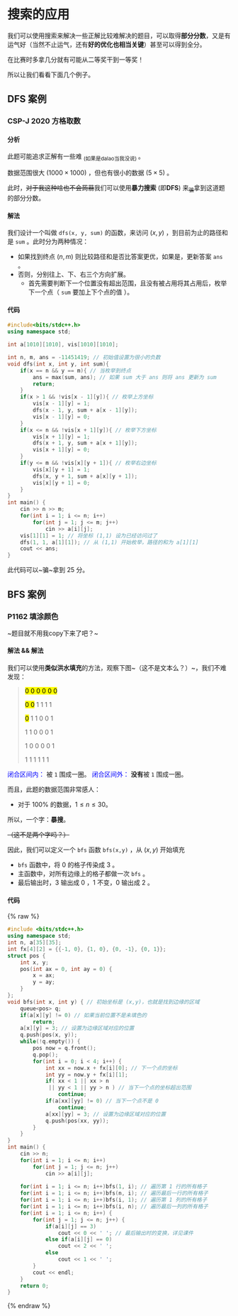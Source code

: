 # 搜索的应用

我们可以使用搜索来解决一些正解比较难解决的题目，可以取得**部分分数**，又是有运气好（当然不止运气，还有**好的优化也相当关键**）甚至可以得到全分。

在比赛时多拿几分就有可能从二等奖干到一等奖！

所以让我们看看下面几个例子。

## DFS 案例

### CSP-J 2020 方格取数

#### 分析

此题可能追求正解有一些难 <sub>(如果是dalao当我没说) </sub>。

数据范围很大 $(1000 \times 1000)$ ，但也有很小的数据 $(5 \times 5)$ 。

此时，~~对于我这种啥也不会蒟蒻~~我们可以使用**暴力搜索** (即**DFS**) 来<sub>~~骗~~</sub>拿到这道题的部分分数。

#### 解法

我们设计一个叫做 `dfs(x, y, sum)` 的函数，来访问 $(x, y)$ ，到目前为止的路径和是 `sum` 。此时分为两种情况：

- 如果找到终点 $(n,m)$ 则比较路径和是否比答案更优，如果是，更新答案 `ans` 。
- 否则，分别往上、下、右三个方向扩展。
	- 首先需要判断下一个位置没有超出范围，且没有被占用将其占用后，枚举下一个点（ `sum` 要加上下个点的值 ）。

#### 代码

```c++
#include<bits/stdc++.h>
using namespace std;

int a[1010][1010], vis[1010][1010];

int n, m, ans = -11451419; // 初始值设置为很小的负数 
void dfs(int x, int y, int sum){
    if(x == n && y == m){ // 当枚举到终点
        ans = max(sum, ans); // 如果 sum 大于 ans 则将 ans 更新为 sum
        return;
    }
    if(x > 1 && !vis[x - 1][y]){ // 枚举上方坐标
        vis[x - 1][y] = 1;
        dfs(x - 1, y, sum + a[x - 1][y]);
        vis[x - 1][y] = 0;
    }
    if(x <= n && !vis[x + 1][y]){ // 枚举下方坐标
        vis[x + 1][y] = 1;
        dfs(x + 1, y, sum + a[x + 1][y]);
        vis[x + 1][y] = 0;
    }    
    if(y <= m && !vis[x][y + 1]){ // 枚举右边坐标
        vis[x][y + 1] = 1;
        dfs(x, y + 1, sum + a[x][y + 1]);
        vis[x][y + 1] = 0;
    }   
}
int main() {
    cin >> n >> m;
    for(int i = 1; i <= n; i++)
        for(int j = 1; j <= m; j++) 
            cin >> a[i][j];
    vis[1][1] = 1; // 将坐标 (1,1) 设为已经访问过了
    dfs(1, 1, a[1][1]); // 从 (1,1) 开始枚举，路径的和为 a[1][1]
    cout << ans;
}

```

此代码可以~骗~拿到 $25$ 分。

## BFS 案例

### P1162 填涂颜色

~题目就不用我copy下来了吧？~

#### 解法 && 解法

我们可以使用**类似洪水填充**的方法，观察下图~（这不是文本么？）~，我们不难发现：

> <mark>0 0 0 0 0 0</mark>
> 
> <mark>0 0</mark> 1 1 1 1
> 
> <mark>0</mark> 1 1 0 0 1
> 
> 1 1 0 0 0 1
> 
> 1 0 0 0 0 1
> 
> 1 1 1 1 1 1

<span style="color:blue">闭合区间内：</span> 被 `1` 围成一圈。
<span style="color:blue">闭合区间外：</span> **没有**被 `1` 围成一圈。

而且，此题的数据范围非常感人：

- 对于 $100$% 的数据，$1 \le n \le 30$。

所以，一个字：**暴搜**。

~~（这不是两个字吗？）~~

因此，我们可以定义一个 `bfs` 函数 `bfs(x,y)` ，从 $(x,y)$ 开始填充

- `bfs` 函数中，将 $0$ 的格子传染成 $3$ 。
- 主函数中，对所有边缘上的格子都做一次 `bfs` 。
- 最后输出时，$3$ 输出成 $0$ ，$1$ 不变，$0$ 输出成 $2$ 。

#### 代码

{% raw %}
```c++
#include <bits/stdc++.h>
using namespace std;
int n, a[35][35];
int fx[4][2] = {{-1, 0}, {1, 0}, {0, -1}, {0, 1}};
struct pos {
    int x, y;
    pos(int ax = 0, int ay = 0) {
        x = ax;
        y = ay;
    }
};
void bfs(int x, int y) { // 初始坐标是 (x,y)，也就是找到边缘的区域
    queue<pos> q;
    if(a[x][y] != 0) // 如果当前位置不是未填色的
        return;
    a[x][y] = 3; // 设置为边缘区域对应的位置
    q.push(pos(x, y));
    while(!q.empty()) {
        pos now = q.front();
        q.pop();
        for(int i = 0; i < 4; i++) {
            int xx = now.x + fx[i][0]; // 下一个点的坐标
            int yy = now.y + fx[i][1];
            if( xx < 1 || xx > n
             || yy < 1 || yy > n ) // 当下一个点的坐标超出范围
                continue;
            if(a[xx][yy] != 0) // 当下一个点不是 0
                continue;
            a[xx][yy] = 3; // 设置为边缘区域对应的位置
            q.push(pos(xx, yy));
        }
    }
}
int main() {
    cin >> n;
    for(int i = 1; i <= n; i++)
        for(int j = 1; j <= n; j++)
            cin >> a[i][j];
            
    for(int i = 1; i <= n; i++)bfs(1, i); // 遍历第 1 行的所有格子
    for(int i = 1; i <= n; i++)bfs(n, i); // 遍历最后一行的所有格子
    for(int i = 1; i <= n; i++)bfs(i, 1); // 遍历第 1 列的所有格子
    for(int i = 1; i <= n; i++)bfs(i, n); // 遍历最后一列的所有格子
    for(int i = 1; i <= n; i++) {
        for(int j = 1; j <= n; j++) {
            if(a[i][j] == 3)
                cout << 0 << ' '; // 最后输出时的变换，详见课件
            else if(a[i][j] == 0)
                cout << 2 << ' ';
            else
                cout << 1 << ' ';
        }
        cout << endl;
    }
    return 0;
}

```
{% endraw %}

